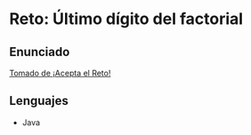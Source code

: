 # Reto: Último dígito del factorial

## Enunciado

[Tomado de ¡Acepta el Reto!](https://www.aceptaelreto.com/problem/statement.php?id=114)

## Lenguajes

+ Java